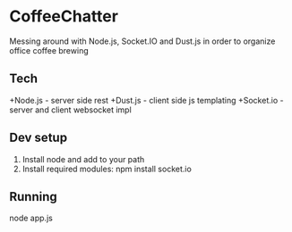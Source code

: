 CoffeeChatter
=============

Messing around with Node.js, Socket.IO and Dust.js in order to organize office coffee brewing

Tech 
---- 
+Node.js - server side rest 
+Dust.js - client side js templating 
+Socket.io - server and client websocket impl 

Dev setup
---------

1. Install node and add to your path
2. Install required modules: npm install socket.io


Running
-------

node app.js
